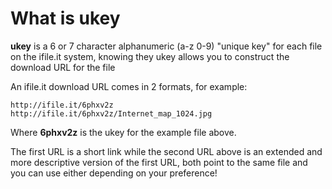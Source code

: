 # What is ukey #

**ukey** is a 6 or 7 character alphanumeric (a-z 0-9) "unique key" for each file on the ifile.it system, knowing they ukey allows you to construct the download URL for the file

An ifile.it download URL comes in 2 formats, for example:
```
http://ifile.it/6phxv2z
http://ifile.it/6phxv2z/Internet_map_1024.jpg
```

Where <b>6phxv2z</b> is the ukey for the example file above.

The first URL is a short link while the second URL above is an extended and more descriptive version of the first URL, both point to the same file and you can use either depending on your preference!